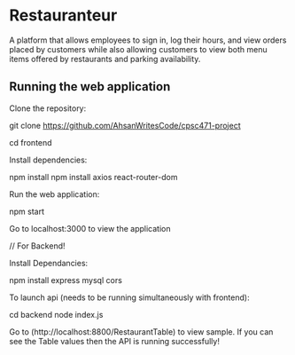# Restauranteur

A platform that allows employees to sign in, log their hours, and view orders placed by customers while also allowing customers to view both menu items offered by restaurants and parking availability. 


## Running the web application

Clone the repository:

   git clone https://github.com/AhsanWritesCode/cpsc471-project
   
   cd frontend

Install dependencies:

   npm install
   npm install axios react-router-dom

Run the web application:

   npm start

Go to localhost:3000 to view the application



// For Backend!

   Install Dependancies:

   npm install express mysql cors

   To launch api (needs to be running simultaneously with frontend):
   
   cd backend
   node index.js

Go to (http://localhost:8800/RestaurantTable) to view sample. If you can see the Table values then the API is running successfully!